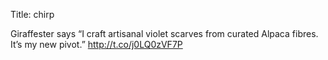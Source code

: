 Title: chirp

Giraffester says “I craft artisanal violet scarves from curated Alpaca fibres. It’s my new pivot.” <a href="http://t.co/j0LQ0zVF7P">http://t.co/j0LQ0zVF7P</a>
